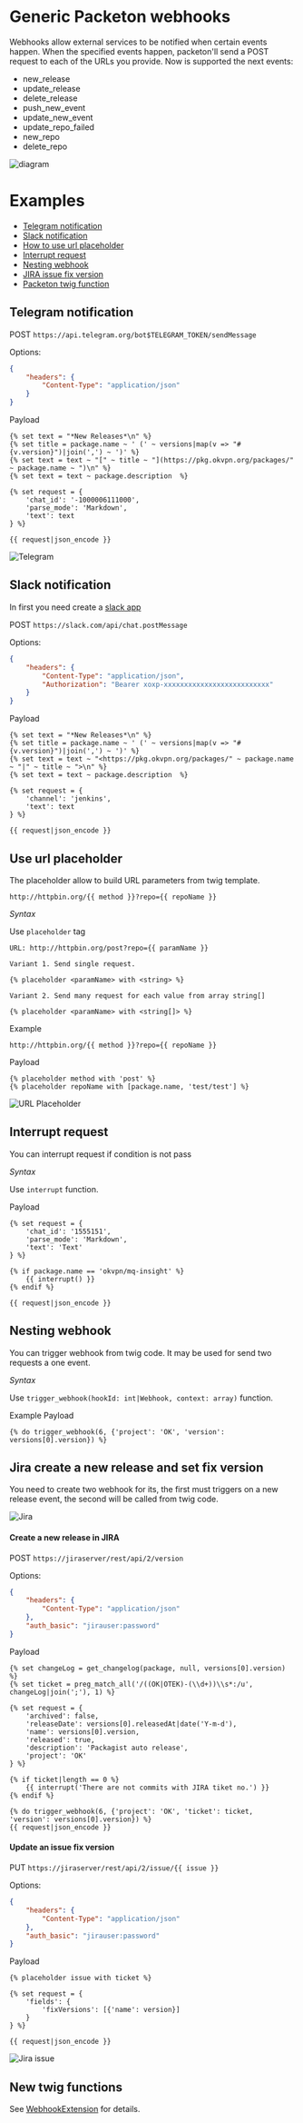 # Generic Packeton webhooks

Webhooks allow external services to be notified when certain events happen. 
When the specified events happen, packeton'll send a POST request to each of the URLs you provide.
Now is supported the next events:

- new_release
- update_release
- delete_release
- push_new_event
- update_new_event
- update_repo_failed
- new_repo
- delete_repo

![diagram](img/diagram.png)

Examples 
=========

 - [Telegram notification](#telegram-notification)
 - [Slack notification](#slack-notification)
 - [How to use url placeholder](#use-url-placeholder)
 - [Interrupt request](#interrupt-request)
 - [Nesting webhook](#nesting-webhook)
 - [JIRA issue fix version](#jira-create-a-new-release-and-set-fix-version)
 - [Packeton twig function](#new-twig-functions)

Telegram notification
---------------------

POST `https://api.telegram.org/bot$TELEGRAM_TOKEN/sendMessage`

Options:
```json
{
    "headers": {
        "Content-Type": "application/json"
    }
}
```

Payload

```twig
{% set text = "*New Releases*\n" %}
{% set title = package.name ~ ' (' ~ versions|map(v => "#{v.version}")|join(',') ~ ')' %}
{% set text = text ~ "[" ~ title ~ "](https://pkg.okvpn.org/packages/" ~ package.name ~ ")\n" %}
{% set text = text ~ package.description  %}

{% set request = {
    'chat_id': '-1000006111000',
    'parse_mode': 'Markdown',
    'text': text
} %}

{{ request|json_encode }}
```

![Telegram](img/telegram.png)

Slack notification
------------------
In first you need create a [slack app](https://api.slack.com/apps)

POST `https://slack.com/api/chat.postMessage`

Options:

```json
{
    "headers": {
        "Content-Type": "application/json",
        "Authorization": "Bearer xoxp-xxxxxxxxxxxxxxxxxxxxxxxxxx"
    }
}
```

Payload

```twig
{% set text = "*New Releases*\n" %}
{% set title = package.name ~ ' (' ~ versions|map(v => "#{v.version}")|join(',') ~ ')' %}
{% set text = text ~ "<https://pkg.okvpn.org/packages/" ~ package.name ~ "|" ~ title ~ ">\n" %}
{% set text = text ~ package.description  %}

{% set request = {
    'channel': 'jenkins',
    'text': text
} %}

{{ request|json_encode }}
```

Use url placeholder
-------------------

The placeholder allow to build URL parameters from twig template.

`http://httpbin.org/{{ method }}?repo={{ repoName }}`

*Syntax*

Use `placeholder` tag 
```
URL: http://httpbin.org/post?repo={{ paramName }}

Variant 1. Send single request.

{% placeholder <paramName> with <string> %}

Variant 2. Send many request for each value from array string[]

{% placeholder <paramName> with <string[]> %}
```

Example

`http://httpbin.org/{{ method }}?repo={{ repoName }}`

Payload

```twig
{% placeholder method with 'post' %}
{% placeholder repoName with [package.name, 'test/test'] %}
```

![URL Placeholder](img/placeholder.png)

Interrupt request
-----------------

You can interrupt request if condition is not pass

*Syntax*

Use `interrupt` function.

Payload

```twig
{% set request = {
    'chat_id': '1555151',
    'parse_mode': 'Markdown',
    'text': 'Text'
} %}

{% if package.name == 'okvpn/mq-insight' %}
    {{ interrupt() }}
{% endif %}

{{ request|json_encode }}
```

Nesting webhook
---------------

You can trigger webhook from twig code. It may be used for send two requests a one event.

*Syntax*

Use `trigger_webhook(hookId: int|Webhook, context: array)` function.

Example Payload

```twig
{% do trigger_webhook(6, {'project': 'OK', 'version': versions[0].version}) %}
```

Jira create a new release and set fix version
---------------------------------------

You need to create two webhook for its, the first must triggers on a new release event, 
the second will be called from twig code.

![Jira](img/jira.png)

#### Create a new release in JIRA

POST `https://jiraserver/rest/api/2/version`

Options:

```json
{
    "headers": {
        "Content-Type": "application/json"
    },
    "auth_basic": "jirauser:password"
}
```

Payload

```twig
{% set changeLog = get_changelog(package, null, versions[0].version) %}
{% set ticket = preg_match_all('/((OK|OTEK)-(\\d+))\\s*:/u', changeLog|join(';'), 1) %}

{% set request = {
    'archived': false,
    'releaseDate': versions[0].releasedAt|date('Y-m-d'),
    'name': versions[0].version,
    'released': true,
    'description': 'Packagist auto release',
    'project': 'OK'
} %}

{% if ticket|length == 0 %}
    {{ interrupt('There are not commits with JIRA tiket no.') }}
{% endif %}

{% do trigger_webhook(6, {'project': 'OK', 'ticket': ticket, 'version': versions[0].version}) %}
{{ request|json_encode }}
```

#### Update an issue fix version

PUT `https://jiraserver/rest/api/2/issue/{{ issue }}`

Options:

```json
{
    "headers": {
        "Content-Type": "application/json"
    },
    "auth_basic": "jirauser:password"
}
```
Payload

```twig
{% placeholder issue with ticket %}

{% set request = {
    'fields': {
        'fixVersions': [{'name': version}]
    }
} %}

{{ request|json_encode }}
```

![Jira issue](img/jira_response.png)

New twig functions
-----------------

See [WebhookExtension](/src/Packagist/WebBundle/Webhook/Twig/WebhookExtension.php) for details.
